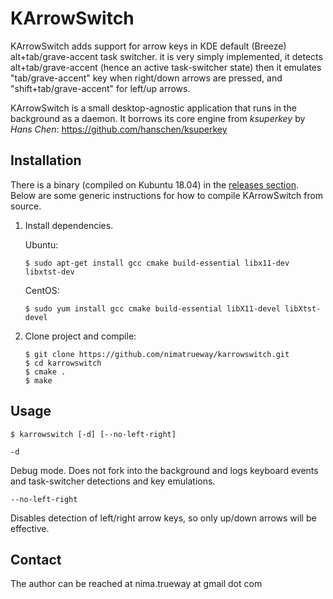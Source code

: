 KArrowSwitch
=========

KArrowSwitch adds support for arrow keys in KDE default (Breeze) alt+tab/grave-accent task switcher.
it is very simply implemented, it detects alt+tab/grave-accent (hence an active task-switcher state)
then it emulates "tab/grave-accent" key when right/down arrows are pressed, and "shift+tab/grave-accent" for left/up arrows.

KArrowSwitch is a small desktop-agnostic application that runs in the background
as a daemon. It borrows its core engine from _ksuperkey_ by _Hans Chen_:
https://github.com/hanschen/ksuperkey

Installation
------------

There is a binary (compiled on Kubuntu 18.04) in the [releases section](https://github.com/nimatrueway/karrowswitch/releases).
Below are some generic instructions for how to compile KArrowSwitch from source.

1. Install dependencies. 

   Ubuntu:
    ```
    $ sudo apt-get install gcc cmake build-essential libx11-dev libxtst-dev
    ```

    CentOS:
    ```
    $ sudo yum install gcc cmake build-essential libX11-devel libXtst-devel
    ```


2. Clone project and compile:

    ```
    $ git clone https://github.com/nimatrueway/karrowswitch.git
    $ cd karrowswitch
    $ cmake .
    $ make
    ```

Usage
-----

    $ karrowswitch [-d] [--no-left-right]

`-d`

Debug mode. Does not fork into the background and logs keyboard events and
task-switcher detections and key emulations.

`--no-left-right`

Disables detection of left/right arrow keys, so only up/down arrows will be effective.

Contact
-------

The author can be reached at
nima.trueway at gmail dot com
